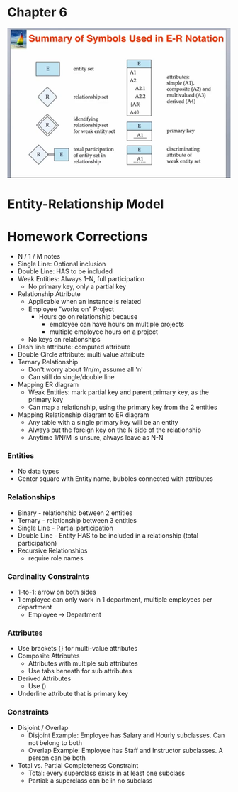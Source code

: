 # Chapter 6

![](../NoteImages/ER-CheatSheet.png)

# Entity-Relationship Model

# Homework Corrections

- N / 1 / M notes
- Single Line: Optional inclusion
- Double Line: HAS to be included
- Weak Entities: Always 1-N, full participation
  - No primary key, only a partial key
- Relationship Attribute
  - Applicable when an instance is related
  - Employee "works on" Project
    - Hours go on relationship because 
      - employee can have hours on multiple projects
      - multiple employee hours on a project
  - No keys on relationships
- Dash line attribute: computed attribute
- Double Circle attribute: multi value attribute
- Ternary Relationship
  - Don't worry about 1/n/m, assume all 'n'
  - Can still do single/double line
- Mapping ER diagram
  - Weak Entities: mark partial key and parent primary key, as the primary key
  - Can map a relationship, using the primary key from the 2 entities
- Mapping Relationship diagram to ER diagram
  - Any table with a single primary key will be an entity
  - Always put the foreign key on the N side of the relationship
  - Anytime 1/N/M is unsure, always leave as N-N

### Entities

- No data types
- Center square with Entity name, bubbles connected with attributes

### Relationships

- Binary - relationship between 2 entities
- Ternary - relationship between 3 entities
- Single Line - Partial participation
- Double Line - Entity HAS to be included in a relationship (total participation)
- Recursive Relationships
  - require role names

### Cardinality Constraints

- 1-to-1: arrow on both sides
- 1 employee can only work in 1 department, multiple employees per department
  - Employee -> Department

### Attributes

- Use brackets {} for multi-value attributes
- Composite Attributes
  - Attributes with multiple sub attributes
  - Use tabs beneath for sub attributes
- Derived Attributes
  - Use ()
- Underline attribute that is primary key

### Constraints

- Disjoint / Overlap
  - Disjoint Example: Employee has Salary and Hourly subclasses. Can not belong to both
  - Overlap Example: Employee has Staff and Instructor subclasses. A person can be both
- Total vs. Partial Completeness Constraint
  - Total: every superclass exists in at least one subclass
  - Partial: a superclass can be in no subclass



